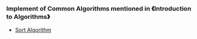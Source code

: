 ### Implement of Common Algorithms mentioned in 《Introduction to Algorithms》

* [Sort Algorithm](https://github.com/jiangxq18/leetcode/blob/master/Introduction-of-Algorithms/sort/README.md)